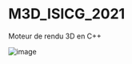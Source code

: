 # M3D_ISICG_2021

Moteur de rendu 3D en C++  

![image](https://user-images.githubusercontent.com/44205626/210620844-a1f45f5b-7b83-4253-9542-0fb5afc822ab.png)
